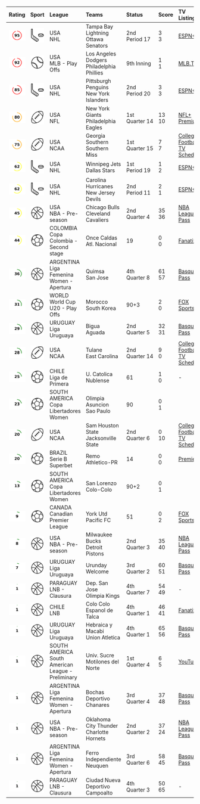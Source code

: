 | Rating                                                                                                                                 | Sport                                                                                                                     | League                                               | Teams                                        | Status         | Score    | TV Listing                                                                                                                |
|:---------------------------------------------------------------------------------------------------------------------------------------|:--------------------------------------------------------------------------------------------------------------------------|:-----------------------------------------------------|:---------------------------------------------|:---------------|:---------|:--------------------------------------------------------------------------------------------------------------------------|
| <img src="https://raw.githubusercontent.com/BlakeDuncan25/Donut-SVG-Ratings/bac4e4a278175106499642192132b1786a9aec38/95.svg" alt="95"> | <img src="https://raw.githubusercontent.com/BlakeDuncan25/Donut-SVG-Ratings/master/hockey.png" alt="Ice Hockey">          | USA<br>NHL                                           | Tampa Bay Lightning<br>Ottawa Senators       | 2nd Period 17  | 3<br>3   | <a href="https://www.espn.com/espnplus/schedule/_/type/live/categoryId/2512ac76-a335-39cb-af51-b9afffc6571d">ESPN+</a>    |
| <img src="https://raw.githubusercontent.com/BlakeDuncan25/Donut-SVG-Ratings/bac4e4a278175106499642192132b1786a9aec38/92.svg" alt="92"> | <img src="https://raw.githubusercontent.com/BlakeDuncan25/Donut-SVG-Ratings/master/baseball.png" alt="Baseball">          | USA<br>MLB - Play Offs                               | Los Angeles Dodgers<br>Philadelphia Phillies | 9th Inning     | 1<br>1   | <a href="https://www.mlb.com/live-stream-games">MLB.TV</a>                                                                |
| <img src="https://raw.githubusercontent.com/BlakeDuncan25/Donut-SVG-Ratings/bac4e4a278175106499642192132b1786a9aec38/85.svg" alt="85"> | <img src="https://raw.githubusercontent.com/BlakeDuncan25/Donut-SVG-Ratings/master/hockey.png" alt="Ice Hockey">          | USA<br>NHL                                           | Pittsburgh Penguins<br>New York Islanders    | 2nd Period 20  | 3<br>3   | <a href="https://www.espn.com/espnplus/schedule/_/type/live/categoryId/2512ac76-a335-39cb-af51-b9afffc6571d">ESPN+</a>    |
| <img src="https://raw.githubusercontent.com/BlakeDuncan25/Donut-SVG-Ratings/bac4e4a278175106499642192132b1786a9aec38/80.svg" alt="80"> | <img src="https://raw.githubusercontent.com/BlakeDuncan25/Donut-SVG-Ratings/master/football.png" alt="American Football"> | USA<br>NFL                                           | New York Giants<br>Philadelphia Eagles       | 1st Quarter 14 | 13<br>10 | <a href="https://www.nfl.com/plus/replays/">NFL+ Premium</a>                                                              |
| <img src="https://raw.githubusercontent.com/BlakeDuncan25/Donut-SVG-Ratings/bac4e4a278175106499642192132b1786a9aec38/75.svg" alt="75"> | <img src="https://raw.githubusercontent.com/BlakeDuncan25/Donut-SVG-Ratings/master/football.png" alt="NCAAF">             | USA<br>NCAA                                          | Georgia Southern<br>Southern Miss            | 1st Quarter 15 | 7<br>7   | <a href="https://fbschedules.com/college-football-tv-schedule/">College Football TV Schedule</a>                          |
| <img src="https://raw.githubusercontent.com/BlakeDuncan25/Donut-SVG-Ratings/bac4e4a278175106499642192132b1786a9aec38/62.svg" alt="62"> | <img src="https://raw.githubusercontent.com/BlakeDuncan25/Donut-SVG-Ratings/master/hockey.png" alt="Ice Hockey">          | USA<br>NHL                                           | Winnipeg Jets<br>Dallas Stars                | 1st Period 19  | 1<br>2   | <a href="https://www.espn.com/espnplus/schedule/_/type/live/categoryId/2512ac76-a335-39cb-af51-b9afffc6571d">ESPN+</a>    |
| <img src="https://raw.githubusercontent.com/BlakeDuncan25/Donut-SVG-Ratings/bac4e4a278175106499642192132b1786a9aec38/62.svg" alt="62"> | <img src="https://raw.githubusercontent.com/BlakeDuncan25/Donut-SVG-Ratings/master/hockey.png" alt="Ice Hockey">          | USA<br>NHL                                           | Carolina Hurricanes<br>New Jersey Devils     | 2nd Period 11  | 2<br>1   | <a href="https://www.espn.com/espnplus/schedule/_/type/live/categoryId/2512ac76-a335-39cb-af51-b9afffc6571d">ESPN+</a>    |
| <img src="https://raw.githubusercontent.com/BlakeDuncan25/Donut-SVG-Ratings/bac4e4a278175106499642192132b1786a9aec38/45.svg" alt="45"> | <img src="https://raw.githubusercontent.com/BlakeDuncan25/Donut-SVG-Ratings/master/basketball.png" alt="NBA">             | USA<br>NBA - Pre-season                              | Chicago Bulls<br>Cleveland Cavaliers         | 2nd Quarter 4  | 35<br>36 | <a href="https://www.amazon.com/gp/video/storefront/subscription/nbalp?jic=16%7CCgNhbGwSA2FsbA%3D%3D">NBA League Pass</a> |
| <img src="https://raw.githubusercontent.com/BlakeDuncan25/Donut-SVG-Ratings/bac4e4a278175106499642192132b1786a9aec38/44.svg" alt="44"> | <img src="https://raw.githubusercontent.com/BlakeDuncan25/Donut-SVG-Ratings/master/soccer.png" alt="Soccer">              | COLOMBIA<br>Copa Colombia - Second stage             | Once Caldas<br>Atl. Nacional                 | 19             | 0<br>0   | <a href="https://watch.fanatiz.com/channels">Fanatiz</a>                                                                  |
| <img src="https://raw.githubusercontent.com/BlakeDuncan25/Donut-SVG-Ratings/bac4e4a278175106499642192132b1786a9aec38/36.svg" alt="36"> | <img src="https://raw.githubusercontent.com/BlakeDuncan25/Donut-SVG-Ratings/master/basketball.png" alt="Basketball">      | ARGENTINA<br>Liga Femenina Women - Apertura          | Quimsa<br>San Jose                           | 4th Quarter 8  | 61<br>57 | <a href="https://www.basquetpass.tv/">Basquet Pass</a>                                                                    |
| <img src="https://raw.githubusercontent.com/BlakeDuncan25/Donut-SVG-Ratings/bac4e4a278175106499642192132b1786a9aec38/31.svg" alt="31"> | <img src="https://raw.githubusercontent.com/BlakeDuncan25/Donut-SVG-Ratings/master/soccer.png" alt="Soccer">              | WORLD<br>World Cup U20 - Play Offs                   | Morocco<br>South Korea                       | 90+3           | 2<br>0   | <a href="https://www.foxsports.com/replays">FOX Sports</a>                                                                |
| <img src="https://raw.githubusercontent.com/BlakeDuncan25/Donut-SVG-Ratings/bac4e4a278175106499642192132b1786a9aec38/29.svg" alt="29"> | <img src="https://raw.githubusercontent.com/BlakeDuncan25/Donut-SVG-Ratings/master/basketball.png" alt="Basketball">      | URUGUAY<br>Liga Uruguaya                             | Bigua<br>Aguada                              | 2nd Quarter 5  | 32<br>31 | <a href="https://www.basquetpass.tv/">Basquet Pass</a>                                                                    |
| <img src="https://raw.githubusercontent.com/BlakeDuncan25/Donut-SVG-Ratings/bac4e4a278175106499642192132b1786a9aec38/28.svg" alt="28"> | <img src="https://raw.githubusercontent.com/BlakeDuncan25/Donut-SVG-Ratings/master/football.png" alt="NCAAF">             | USA<br>NCAA                                          | Tulane<br>East Carolina                      | 2nd Quarter 14 | 9<br>0   | <a href="https://fbschedules.com/college-football-tv-schedule/">College Football TV Schedule</a>                          |
| <img src="https://raw.githubusercontent.com/BlakeDuncan25/Donut-SVG-Ratings/bac4e4a278175106499642192132b1786a9aec38/25.svg" alt="25"> | <img src="https://raw.githubusercontent.com/BlakeDuncan25/Donut-SVG-Ratings/master/soccer.png" alt="Soccer">              | CHILE<br>Liga de Primera                             | U. Catolica<br>Nublense                      | 61             | 1<br>0   | -                                                                                                                         |
| <img src="https://raw.githubusercontent.com/BlakeDuncan25/Donut-SVG-Ratings/bac4e4a278175106499642192132b1786a9aec38/23.svg" alt="23"> | <img src="https://raw.githubusercontent.com/BlakeDuncan25/Donut-SVG-Ratings/master/soccer.png" alt="Soccer">              | SOUTH AMERICA<br>Copa Libertadores Women             | Olimpia Asuncion<br>Sao Paulo                | 90             | 0<br>1   | <a href="#N/A"></a>                                                                                                       |
| <img src="https://raw.githubusercontent.com/BlakeDuncan25/Donut-SVG-Ratings/bac4e4a278175106499642192132b1786a9aec38/20.svg" alt="20"> | <img src="https://raw.githubusercontent.com/BlakeDuncan25/Donut-SVG-Ratings/master/football.png" alt="NCAAF">             | USA<br>NCAA                                          | Sam Houston State<br>Jacksonville State      | 2nd Quarter 6  | 0<br>10  | <a href="https://fbschedules.com/college-football-tv-schedule/">College Football TV Schedule</a>                          |
| <img src="https://raw.githubusercontent.com/BlakeDuncan25/Donut-SVG-Ratings/bac4e4a278175106499642192132b1786a9aec38/20.svg" alt="20"> | <img src="https://raw.githubusercontent.com/BlakeDuncan25/Donut-SVG-Ratings/master/soccer.png" alt="Soccer">              | BRAZIL<br>Serie B Superbet                           | Remo<br>Athletico-PR                         | 14             | 0<br>0   | <a href="https://www.sling.com/international/brazilian">Premiere</a>                                                      |
| <img src="https://raw.githubusercontent.com/BlakeDuncan25/Donut-SVG-Ratings/bac4e4a278175106499642192132b1786a9aec38/13.svg" alt="13"> | <img src="https://raw.githubusercontent.com/BlakeDuncan25/Donut-SVG-Ratings/master/soccer.png" alt="Soccer">              | SOUTH AMERICA<br>Copa Libertadores Women             | San Lorenzo<br>Colo-Colo                     | 90+2           | 0<br>1   | <a href="#N/A"></a>                                                                                                       |
| <img src="https://raw.githubusercontent.com/BlakeDuncan25/Donut-SVG-Ratings/bac4e4a278175106499642192132b1786a9aec38/9.svg" alt="9">   | <img src="https://raw.githubusercontent.com/BlakeDuncan25/Donut-SVG-Ratings/master/soccer.png" alt="Soccer">              | CANADA<br>Canadian Premier League                    | York Utd<br>Pacific FC                       | 51             | 0<br>2   | <a href="https://www.foxsports.com/replays">FOX Sports</a>                                                                |
| <img src="https://raw.githubusercontent.com/BlakeDuncan25/Donut-SVG-Ratings/bac4e4a278175106499642192132b1786a9aec38/8.svg" alt="8">   | <img src="https://raw.githubusercontent.com/BlakeDuncan25/Donut-SVG-Ratings/master/basketball.png" alt="NBA">             | USA<br>NBA - Pre-season                              | Milwaukee Bucks<br>Detroit Pistons           | 2nd Quarter 3  | 35<br>40 | <a href="https://www.amazon.com/gp/video/storefront/subscription/nbalp?jic=16%7CCgNhbGwSA2FsbA%3D%3D">NBA League Pass</a> |
| <img src="https://raw.githubusercontent.com/BlakeDuncan25/Donut-SVG-Ratings/bac4e4a278175106499642192132b1786a9aec38/7.svg" alt="7">   | <img src="https://raw.githubusercontent.com/BlakeDuncan25/Donut-SVG-Ratings/master/basketball.png" alt="Basketball">      | URUGUAY<br>Liga Uruguaya                             | Urunday<br>Welcome                           | 3rd Quarter 2  | 60<br>51 | <a href="https://www.basquetpass.tv/">Basquet Pass</a>                                                                    |
| <img src="https://raw.githubusercontent.com/BlakeDuncan25/Donut-SVG-Ratings/bac4e4a278175106499642192132b1786a9aec38/1.svg" alt="1">   | <img src="https://raw.githubusercontent.com/BlakeDuncan25/Donut-SVG-Ratings/master/basketball.png" alt="Basketball">      | PARAGUAY<br>LNB - Clausura                           | Dep. San Jose<br>Olimpia Kings               | 4th Quarter 7  | 54<br>49 | -                                                                                                                         |
| <img src="https://raw.githubusercontent.com/BlakeDuncan25/Donut-SVG-Ratings/bac4e4a278175106499642192132b1786a9aec38/1.svg" alt="1">   | <img src="https://raw.githubusercontent.com/BlakeDuncan25/Donut-SVG-Ratings/master/basketball.png" alt="Basketball">      | CHILE<br>LNB                                         | Colo Colo<br>Espanol de Talca                | 4th Quarter 1  | 46<br>41 | <a href="https://watch.fanatiz.com/channels">Fanatiz</a>                                                                  |
| <img src="https://raw.githubusercontent.com/BlakeDuncan25/Donut-SVG-Ratings/bac4e4a278175106499642192132b1786a9aec38/1.svg" alt="1">   | <img src="https://raw.githubusercontent.com/BlakeDuncan25/Donut-SVG-Ratings/master/basketball.png" alt="Basketball">      | URUGUAY<br>Liga Uruguaya                             | Hebraica y Macabi<br>Union Atletica          | 4th Quarter 1  | 65<br>56 | <a href="https://www.basquetpass.tv/">Basquet Pass</a>                                                                    |
| <img src="https://raw.githubusercontent.com/BlakeDuncan25/Donut-SVG-Ratings/bac4e4a278175106499642192132b1786a9aec38/1.svg" alt="1">   | <img src="https://raw.githubusercontent.com/BlakeDuncan25/Donut-SVG-Ratings/master/basketball.png" alt="Basketball">      | SOUTH AMERICA<br>South American League - Preliminary | Univ. Sucre<br>Motilones del Norte           | 1st Quarter 4  | 6<br>5   | <a href="https://www.youtube.com/@FIBA/streams">YouTube</a>                                                               |
| <img src="https://raw.githubusercontent.com/BlakeDuncan25/Donut-SVG-Ratings/bac4e4a278175106499642192132b1786a9aec38/1.svg" alt="1">   | <img src="https://raw.githubusercontent.com/BlakeDuncan25/Donut-SVG-Ratings/master/basketball.png" alt="Basketball">      | ARGENTINA<br>Liga Femenina Women - Apertura          | Bochas<br>Deportivo Chanares                 | 3rd Quarter 4  | 37<br>48 | <a href="https://www.basquetpass.tv/">Basquet Pass</a>                                                                    |
| <img src="https://raw.githubusercontent.com/BlakeDuncan25/Donut-SVG-Ratings/bac4e4a278175106499642192132b1786a9aec38/1.svg" alt="1">   | <img src="https://raw.githubusercontent.com/BlakeDuncan25/Donut-SVG-Ratings/master/basketball.png" alt="NBA">             | USA<br>NBA - Pre-season                              | Oklahoma City Thunder<br>Charlotte Hornets   | 2nd Quarter 2  | 37<br>24 | <a href="https://www.amazon.com/gp/video/storefront/subscription/nbalp?jic=16%7CCgNhbGwSA2FsbA%3D%3D">NBA League Pass</a> |
| <img src="https://raw.githubusercontent.com/BlakeDuncan25/Donut-SVG-Ratings/bac4e4a278175106499642192132b1786a9aec38/1.svg" alt="1">   | <img src="https://raw.githubusercontent.com/BlakeDuncan25/Donut-SVG-Ratings/master/basketball.png" alt="Basketball">      | ARGENTINA<br>Liga Femenina Women - Apertura          | Ferro<br>Independiente Neuquen               | 3rd Quarter 6  | 58<br>45 | <a href="https://www.basquetpass.tv/">Basquet Pass</a>                                                                    |
| <img src="https://raw.githubusercontent.com/BlakeDuncan25/Donut-SVG-Ratings/bac4e4a278175106499642192132b1786a9aec38/1.svg" alt="1">   | <img src="https://raw.githubusercontent.com/BlakeDuncan25/Donut-SVG-Ratings/master/basketball.png" alt="Basketball">      | PARAGUAY<br>LNB - Clausura                           | Ciudad Nueva<br>Deportivo Campoalto          | 4th Quarter 3  | 50<br>65 | -                                                                                                                         |